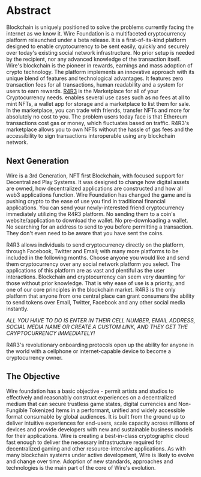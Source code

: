 Abstract
========

Blockchain is uniquely positioned to solve the problems currently facing the internet as we know it. Wire Foundation is a multifaceted cryptocurrency platform relaunched under a beta release. It is a first-of-its-kind platform designed to enable cryptocurrency to be sent easily, quickly and securely over today's existing social network infrastructure. No prior setup is needed by the recipient, nor any advanced knowledge of the transaction itself. Wire's blockchain is the pioneer in rewards, earnings and mass adoption of crypto technology. The platform implements an innovative approach with its unique blend of features and technological advantages. It features zero transaction fees for all transactions, human readability and a system for users to earn rewards. [R4R3](http://r4r3.io) is the Marketplace for all of your Cryptocurrency needs. enables several use cases such as no fees at all to mint NFTs, a wallet app for storage and a marketplace to list them for sale. In the marketplace, you can trade with friends, transfer NFTs and more for absolutely no cost to you. The problem users today face is that Ethereum transactions cost gas or money, which fluctuates based on traffic. R4R3's marketplace allows you to own NFTs without the hassle of gas fees and the accessibility to sign transactions interoperable using any blockchain network.

## Next Generation

Wire is a 3rd Generation, NFT first Blockchain, with focused support for Decentralized Play Systems. It was designed to change how digital assets are owned, how decentralized applications are constructed and how all web3 applications function. Wire Foundation has changed the game and is pushing crypto to the ease of use you find in traditional financial applications. You can send your newly-interested friend cryptocurrency immediately utilizing the R4R3 platform. No sending them to a coin's website/application to download the wallet. No pre-downloading a wallet. No searching for an address to send to you before permitting a transaction. They don't even need to be aware that you have sent the coins.
 
R4R3 allows individuals to send cryptocurrency directly on the platform, through Facebook, Twitter and Email; with many more platforms to be included in the following months. Choose anyone you would like and send them cryptocurrency over any social network platform you select. The applications of this platform are as vast and plentiful as the user interactions. Blockchain and cryptocurrency can seem very daunting for those without prior knowledge. That is why ease of use is a priority, and one of our core principles in the blockchain market. R4R3 is the only platform that anyone from one central place can grant consumers the ability to send tokens over Email, Twitter, Facebook and any other social media instantly.
 
*ALL YOU HAVE TO DO IS ENTER IN THEIR CELL NUMBER, EMAIL ADDRESS, SOCIAL MEDIA NAME OR CREATE A CUSTOM LINK, AND THEY GET THE CRYPTOCURRENCY IMMEDIATELY!*
 
R4R3's revolutionary onboarding protocols open up the ability for anyone in the world with a cellphone or internet-capable device to become a cryptocurrency owner.


## The Objective

Wire foundation has a basic objective - permit artists and studios to effectively and reasonably construct experiences on a decentralized medium that can secure trustless game states, digital currencies and Non-Fungible Tokenized Items in a performant, unified and widely accessible format consumable by global audiences.
It is built from the ground up to deliver intuitive experiences for end-users, scale capacity across millions of devices and provide developers with new and sustainable business models for their applications. Wire is creating a best-in-class cryptographic cloud fast enough to deliver the necessary infrastructure required for decentralized gaming and other resource-intensive applications.
As with many blockchain systems under active development, Wire is likely to evolve and change over time. Adoption of new standards, approaches and technologies is the main part 
of the core of Wire's evolution.


